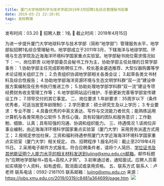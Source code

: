 ```yaml
---
title: 厦门大学地球科学与技术学部2019年3月招聘1名综合管理秘书启事
date: 2019-03-21 22:10:01
tags: 高校教辅
---
```

发布时间：03.20   🌟   招聘人数：1名   🌈   截止时间：2019年4月15日
<!-- more -->
为进一步提升厦门大学地球科学与技术学部（简称“地学部”）管理服务水平，地学部拟招聘1名综合管理秘书。地学部成立于2011年3月，下辖海洋与地球学院、环境与生态学院及近海海洋环境科学国家重点实验室。地学部秘书岗位需求情况如下：
一、岗位职责
以地学部委员会秘书工作为主，协助学部主任处理的日常学部事务：
1.协助学部主任完成职称聘任工作、校长基金遴选推荐、大型仪器购置等学术论证相关组织工作；
2.负责组织协调地学部相关各类会议；
3.起草各类文书材料及综合性报告；
4.协助地学部海洋资源环境与生态文明学科群“双一流”建设申报方案编制及任务书执行推进工作；
5.协助处理地学部学科群“双一流”建设专项经费财务收支管理工作等；
6.地学部网站运行维护、手册更新完善等学部宣传建设工作；
7.领导交付的其它事宜。
二、岗位要求
1.年龄要求：35周岁以下（条件优秀者，可适当放宽年龄限制）；
2.学历要求：硕士研究生及以上学历；
3.专业要求：专业不限；
4.具备优秀的中英文表达、写作与交流能力者优先；能熟练运用计算机与各类常用办公软件
5.责任心强，具有较强的团队和服务意识；工作勤勉、细致、认真；具有较强的沟通、协调和组织能力。
三、待遇情况
1.该岗位非事业编制，由近海海洋环境科学国家重点实验室（厦门大学）采用劳务派遣方式用工；
2.按规定参加社保，工资和福利待遇参照厦门大学近海海洋环境科学国家重点实验室（厦门大学）相关规定。
四、招聘程序
1.报名时间：截止至2019年4月15日。
2.采用电子邮件方式报名，符合应聘条件者，请将个人简历、学位证书及其他能证明个人能力水平的相关材料发送到lujing@xmu.edu.cn邮箱。邮件标题为“应聘地学部秘书+姓名+高校人才网”。
3.初审通过者，通知面试。应聘人员需如实填报个人资料，如有虚假，取消面试或录用资格。
五、联系方式
联系人：卢老师
联系电话：0592-2181105
联系邮箱：lujing@xmu.edu.cn
来源：
https://jobs.xmu.edu.cn/2019/0319/c8481a364699/page.htm
 ![](https://cdn.weiweiblog.cn/20181015134814.png)